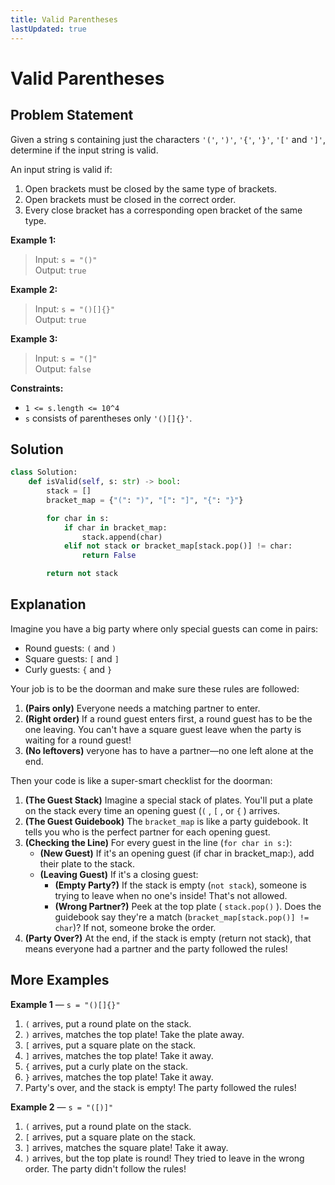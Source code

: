 ```yaml
---
title: Valid Parentheses
lastUpdated: true
---
```


# Valid Parentheses

<Badge type="info" text="#20" /> <Badge type="info" text="Python3 🐍" /> <Badge type="info" text="Easy 🟢" /> <Badge type="info" text="Solve by @noeyislearning" />

## Problem Statement

Given a string s containing just the characters `'('`, `')'`, `'{'`, `'}'`, `'['` and `']'`, determine if the input string is valid.

An input string is valid if:

1. Open brackets must be closed by the same type of brackets.
2. Open brackets must be closed in the correct order.
3. Every close bracket has a corresponding open bracket of the same type.

**Example 1:**

> Input: `s = "()"`  
> Output: `true`

**Example 2:**

> Input: `s = "()[]{}"`  
> Output: `true`

**Example 3:**

> Input: `s = "(]"`  
> Output: `false`

**Constraints:**

- `1 <= s.length <= 10^4`
- `s` consists of parentheses only `'()[]{}'`.

## Solution

```python
class Solution:
    def isValid(self, s: str) -> bool:
        stack = []
        bracket_map = {"(": ")", "[": "]", "{": "}"}

        for char in s:
            if char in bracket_map:
                stack.append(char)
            elif not stack or bracket_map[stack.pop()] != char:
                return False

        return not stack
```

## Explanation

Imagine you have a big party where only special guests can come in pairs:

- Round guests: `(` and `)`
- Square guests: `[` and `]`
- Curly guests: `{` and `}`

Your job is to be the doorman and make sure these rules are followed:

1. **(Pairs only)** Everyone needs a matching partner to enter.
2. **(Right order)** If a round guest enters first, a round guest has to be the one leaving. You can't have a square guest leave when the party is waiting for a round guest!
3. **(No leftovers)** veryone has to have a partner—no one left alone at the end.

Then your code is like a super-smart checklist for the doorman:

1. **(The Guest Stack)** Imagine a special stack of plates. You'll put a plate on the stack every time an opening guest (`(` , `[` , or `{` ) arrives.
2. **(The Guest Guidebook)** The `bracket_map` is like a party guidebook. It tells you who is the perfect partner for each opening guest.
3. **(Checking the Line)** For every guest in the line (`for char in s:`):
   - **(New Guest)** If it's an opening guest (if char in bracket_map:), add their plate to the stack.
   - **(Leaving Guest)** If it's a closing guest:
     - **(Empty Party?)** If the stack is empty (`not stack`), someone is trying to leave when no one's inside! That's not allowed.
     - **(Wrong Partner?)** Peek at the top plate ( `stack.pop()` ). Does the guidebook say they're a match (`bracket_map[stack.pop()] != char`)? If not, someone broke the order.
4. **(Party Over?)** At the end, if the stack is empty (return not stack), that means everyone had a partner and the party followed the rules!

## More Examples

**Example 1** — `s = "()[]{}"` <Badge type="tip" text="@noeyislearning" />

1. `(` arrives, put a round plate on the stack.
2. `)` arrives, matches the top plate! Take the plate away.
3. `[` arrives, put a square plate on the stack.
4. `]` arrives, matches the top plate! Take it away.
5. `{` arrives, put a curly plate on the stack.
6. `}` arrives, matches the top plate! Take it away.
7. Party's over, and the stack is empty! The party followed the rules!

**Example 2** — `s = "([)]"` <Badge type="tip" text="@noeyislearning" />

1. `(` arrives, put a round plate on the stack.
2. `[` arrives, put a square plate on the stack.
3. `]` arrives, matches the square plate! Take it away.
4. `)` arrives, but the top plate is round! They tried to leave in the wrong order. The party didn't follow the rules!
